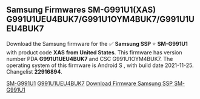 <h2>Samsung Firmwares SM-G991U1(XAS) G991U1UEU4BUK7/G991U1OYM4BUK7/G991U1UEU4BUK7</h2>
Download the Samsung firmware for the ✅ <strong>Samsung SSP </strong> ⭐ <strong>SM-G991U1</strong> with product code <strong>XAS</strong> <strong> from United States</strong>. This firmware has version number PDA <strong>G991U1UEU4BUK7</strong> and CSC G991U1OYM4BUK7. The operating system of this firmware is Android S , with build date 2021-11-25. Changelist <strong>22916894</strong>.


[SM-G991U1](https://samfirm.shop/samsung/model/SM-G991U1)
[G991U1UEU4BUK7](https://samfirm.shop/samsung/pda/G991U1UEU4BUK7)
[Download Firmware Samsung SSP SM-G991U1](https://samfirm.shop/samsung/firmware/477441)
